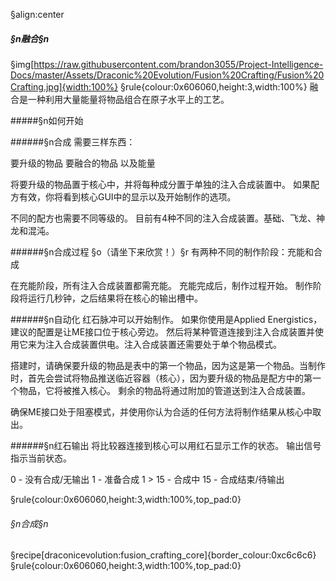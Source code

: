 §align:center
##### §n融合§n

§img[https://raw.githubusercontent.com/brandon3055/Project-Intelligence-Docs/master/Assets/Draconic%20Evolution/Fusion%20Crafting/Fusion%20Crafting.jpg]{width:100%}
§rule{colour:0x606060,height:3,width:100%}
融合是一种利用大量能量将物品组合在原子水平上的工艺。

#####§n如何开始

######§n合成
需要三样东西：

要升级的物品
要融合的物品
以及能量

将要升级的物品置于核心中，并将每种成分置于单独的注入合成装置中。 如果配方有效，你将看到核心GUI中的显示以及开始制作的选项。

不同的配方也需要不同等级的。 目前有4种不同的注入合成装置。基础、飞龙、神龙和混沌。

######§n合成过程
§o（请坐下来欣赏！）§r
有两种不同的制作阶段：充能和合成

在充能阶段，所有注入合成装置都需充能。 充能完成后，制作过程开始。
制作阶段将运行几秒钟，之后结果将在核心的输出槽中。

######§n自动化
红石脉冲可以开始制作。
如果你使用是Applied Energistics，建议的配置是让ME接口位于核心旁边。 然后将某种管道连接到注入合成装置并使用它来为注入合成装置供电。注入合成装置还需要处于单个物品模式。

搭建时，请确保要升级的物品是表中的第一个物品，因为这是第一个物品。当制作时，首先会尝试将物品推送临近容器（核心），因为要升级的物品是配方中的第一个物品，它将被推入核心。 剩余的物品将通过附加的管道送到注入合成装置。

确保ME接口处于阻塞模式，并使用你认为合适的任何方法将制作结果从核心中取出。

######§n红石输出
将比较器连接到核心可以用红石显示工作的状态。 输出信号指示当前状态。

0 - 没有合成/无输出
1 - 准备合成
1 > 15 - 合成中
15 - 合成结束/待输出


§rule{colour:0x606060,height:3,width:100%,top_pad:0}
###### §n合成§n
§recipe[draconicevolution:fusion_crafting_core]{border_colour:0xc6c6c6}
§rule{colour:0x606060,height:3,width:100%,top_pad:0}